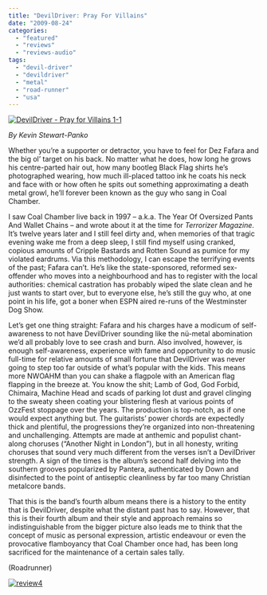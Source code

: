 ```yaml
---
title: "DevilDriver: Pray For Villains"
date: "2009-08-24"
categories: 
  - "featured"
  - "reviews"
  - "reviews-audio"
tags: 
  - "devil-driver"
  - "devildriver"
  - "metal"
  - "road-runner"
  - "usa"
---
```


[![DevilDriver - Pray for Villains 1-1](http://www.hellbound.ca/wp-content/uploads/2009/08/DevilDriver-Pray-for-Villains-1-1-300x300.jpg "DevilDriver - Pray for Villains 1-1")](http://www.hellbound.ca/wp-content/uploads/2009/08/DevilDriver-Pray-for-Villains-1-1.jpg)

_By Kevin Stewart-Panko_

Whether you’re a supporter or detractor, you have to feel for Dez Fafara and the big ol’ target on his back. No matter what he does, how long he grows his centre-parted hair out, how many bootleg Black Flag shirts he’s photographed wearing, how much ill-placed tattoo ink he coats his neck and face with or how often he spits out something approximating a death metal growl, he’ll forever been known as the guy who sang in Coal Chamber.

I saw Coal Chamber live back in 1997 – a.k.a. The Year Of Oversized Pants And Wallet Chains – and wrote about it at the time for _Terrorizer Magazine_. It’s twelve years later and I still feel dirty and, when memories of that tragic evening wake me from a deep sleep, I still find myself using cranked, copious amounts of Cripple Bastards and Rotten Sound as pumice for my violated eardrums. Via this methodology, I can escape the terrifying events of the past; Fafara can’t. He’s like the state-sponsored, reformed sex-offender who moves into a neighbourhood and has to register with the local authorities: chemical castration has probably wiped the slate clean and he just wants to start over, but to everyone else, he’s still the guy who, at one point in his life, got a boner when ESPN aired re-runs of the Westminster Dog Show.

Let’s get one thing straight: Fafara and his charges have a modicum of self-awareness to not have DevilDriver sounding like the nü-metal abomination we’d all probably love to see crash and burn. Also involved, however, is enough self-awareness, experience with fame and opportunity to do music full-time for relative amounts of small fortune that DevilDriver was never going to step too far outside of what’s popular with the kids. This means more NWOAHM than you can shake a flagpole with an American flag flapping in the breeze at. You know the shit; Lamb of God, God Forbid, Chimaira, Machine Head and scads of parking lot dust and gravel clinging to the sweaty sheen coating your blistering flesh at various points of OzzFest stoppage over the years. The production is top-notch, as if one would expect anything but. The guitarists’ power chords are expectedly thick and plentiful, the progressions they’re organized into non-threatening and unchallenging. Attempts are made at anthemic and populist chant-along choruses (“Another Night in London”), but in all honesty, writing choruses that sound very much different from the verses isn’t a DevilDriver strength. A sign of the times is the album’s second half delving into the southern grooves popularized by Pantera, authenticated by Down and disinfected to the point of antiseptic cleanliness by far too many Christian metalcore bands.

That this is the band’s fourth album means there is a history to the entity that is DevilDriver, despite what the distant past has to say. However, that this is their fourth album and their style and approach remains so indistinguishable from the bigger picture also leads me to think that the concept of music as personal expression, artistic endeavour or even the provocative flamboyancy that Coal Chamber once had, has been long sacrificed for the maintenance of a certain sales tally.

(Roadrunner)

[![review4](http://www.hellbound.ca/wp-content/uploads/2009/08/review41.png "review4")](http://www.hellbound.ca/wp-content/uploads/2009/08/review41.png)
